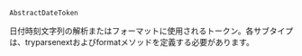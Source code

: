 ```
AbstractDateToken
```

日付時刻文字列の解析またはフォーマットに使用されるトークン。各サブタイプは、tryparsenextおよびformatメソッドを定義する必要があります。
